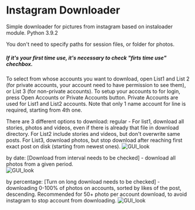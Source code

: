 # Instagram Downloader
Simple downloader for pictures from instagram based on instaloader module. Python 3.9.2

You don't need to specify paths for session files, or folder for photos.

##### If it's your first time use, it's necessary to check "firts time use" chechbox.

To select from whose accounts you want to download, open List1 and List 2 (for private accounts, your account need to have permission to see them),
or List 3 (for non-private accounts).
To setup your accounts to for login, press Open Accounts or Private Accounts button. Private Accounts are used for List1 and List2 accounts.
Note that only 1 name account for line is required, starting from 4th one.

There are 3 different options to download:
regular - For list1, download all stories, photos and videos, even if there is already that file in download directory.
          For List2 include stories and videos, but don't overwrite same posts.
          For List3, download photos, but stop download after reaching first exact post on disk (starting from newest ones).
          ![GUI_look](https://i.imgur.com/YE8fi7y.png)
          
        
        
        
by date: [Download from interval needs to be checked] - download all photos from a given period.   
         ![GUI_look](https://i.imgur.com/36Yhysr.png)
         
         
         
by percentage: [Turn on long download needs to be checked] - downloading 0-100% of photos on accounts, sorted by likes of the post, descending.
               Recommended for 50+ photo per account download, to avoid instagram to stop account from downloading.
![GUI_look](https://i.imgur.com/5O3CTuT.png)
                
